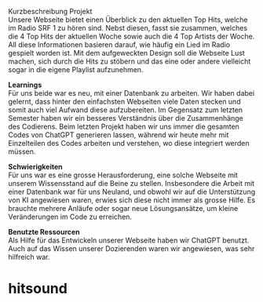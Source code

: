 Kurzbeschreibung Projekt<br>
Unsere Webseite bietet einen Überblick zu den aktuellen Top Hits, welche im Radio SRF 1 zu hören sind. Nebst diesen, fasst sie zusammen, welches die 4 Top Hits der aktuellen Woche sowie auch die 4 Top Artists der Woche. All diese Informationen basieren darauf, wie häufig ein Lied im Radio gespielt worden ist. Mit dem aufgeweckten Design soll die Webseite Lust machen, sich durch die Hits zu stöbern und das eine oder andere vielleicht sogar in die eigene Playlist aufzunehmen.

<b>Learnings</b><br>
Für uns beide war es neu, mit einer Datenbank zu arbeiten. Wir haben dabei gelernt, dass hinter den einfachsten Webseiten viele Daten stecken und somit auch viel Aufwand diese aufzubereiten.
Im Gegensatz zum letzten Semester haben wir ein besseres Verständnis über die Zusammenhänge des Codierens. Beim letzten Projekt haben wir uns immer die gesamten Codes von ChatGPT generieren lassen, während wir heute mehr mit Einzelteilen des Codes arbeiten und verstehen, wo diese integriert werden müssen.

<b>Schwierigkeiten</b><br>
Für uns war es eine grosse Herausforderung, eine solche Webseite mit unserem Wissensstand auf die Beine zu stellen. Insbesondere die Arbeit mit einer Datenbank war für uns Neuland, und obwohl wir auf die Unterstützung von KI angewiesen waren, erwies sich diese nicht immer als grosse Hilfe. Es brauchte mehrere Anläufe oder sogar neue Lösungsansätze, um kleine Veränderungen im Code zu erreichen.

<b>Benutzte Ressourcen</b><br>
Als Hilfe für das Entwickeln unserer Webseite haben wir ChatGPT benutzt. Auch auf das Wissen unserer Dozierenden waren wir angewiesen, was sehr hilfreich war. 

# hitsound
 
